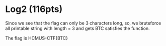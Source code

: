 # Log2 (116pts)

Since we see that the flag can only be 3 characters long, so, we bruteforce all printable string with length = 3 and gets BTC satisfies the function.

The flag is HCMUS-CTF{BTC}